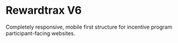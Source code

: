 # Rewardtrax V6
 Completely responsive, mobile first structure for incentive program participant-facing websites.
